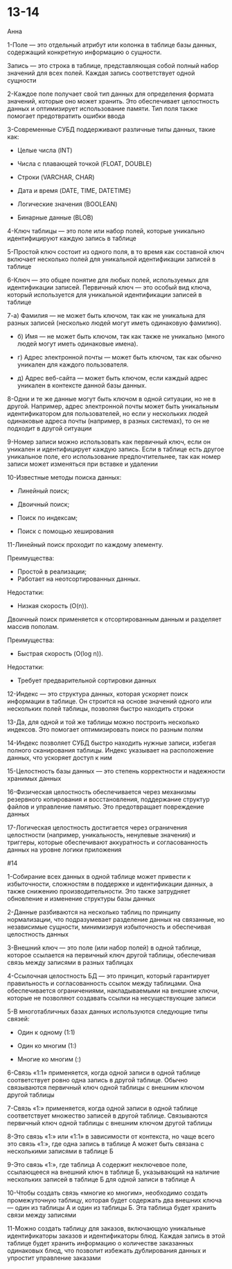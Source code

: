 # 13-14
Анна

1-Поле — это отдельный атрибут или колонка в таблице базы данных, содержащий конкретную информацию о сущности. 

Запись — это строка в таблице, представляющая собой полный набор значений для всех полей. Каждая запись соответствует одной сущности

2-Каждое поле получает свой тип данных для определения формата значений, которые оно может хранить. Это обеспечивает целостность данных и оптимизирует использование памяти. Тип поля также помогает предотвратить ошибки ввода

3-Современные СУБД поддерживают различные типы данных, такие как:

- Целые числа (INT)
  
- Числа с плавающей точкой (FLOAT, DOUBLE)
  
- Строки (VARCHAR, CHAR)
  
- Дата и время (DATE, TIME, DATETIME)
  
- Логические значения (BOOLEAN)
  
- Бинарные данные (BLOB)

4-Ключ таблицы — это поле или набор полей, которые уникально идентифицируют каждую запись в таблице

5-Простой ключ состоит из одного поля, в то время как составной ключ включает несколько полей для уникальной идентификации записей в таблице

6-Ключ — это общее понятие для любых полей, используемых для идентификации записей. Первичный ключ — это особый вид ключа, который используется для уникальной идентификации записей в таблице

7-а) Фамилия — не может быть ключом, так как не уникальна для разных записей (несколько людей могут иметь одинаковую фамилию).
  
- б) Имя — не может быть ключом, так как также не уникально (много людей могут иметь одинаковые имена).

- г) Адрес электронной почты — может быть ключом, так как обычно уникален для каждого пользователя.

- д) Адрес веб-сайта — может быть ключом, если каждый адрес уникален в контексте данной базы данных.

8-Одни и те же данные могут быть ключом в одной ситуации, но не в другой. Например, адрес электронной почты может быть уникальным идентификатором для пользователей, но если у нескольких людей одинаковые адреса почты (например, в разных системах), то он не подходит в другой ситуации

9-Номер записи можно использовать как первичный ключ, если он уникален и идентифицирует каждую запись. Если в таблице есть другое уникальное поле, его использование предпочтительнее, так как номер записи может изменяться при вставке и удалении

10-Известные методы поиска данных:

- Линейный поиск;
  
- Двоичный поиск;
  
- Поиск по индексам;
  
- Поиск с помощью хеширования

11-Линейный поиск проходит по каждому элементу. 

Преимущества:
- Простой в реализации;
- Работает на неотсортированных данных.

Недостатки:
- Низкая скорость (O(n)).

Двоичный поиск применяется к отсортированным данным и разделяет массив пополам.

Преимущества:
- Быстрая скорость (O(log n)).

Недостатки:
- Требует предварительной сортировки данных

12-Индекс — это структура данных, которая ускоряет поиск информации в таблице. Он строится на основе значений одного или нескольких полей таблицы, позволяя быстро находить строки

13-Да, для одной и той же таблицы можно построить несколько индексов. Это помогает оптимизировать поиск по разным полям

14-Индекс позволяет СУБД быстро находить нужные записи, избегая полного сканирования таблицы. Индекс указывает на расположение данных, что ускоряет доступ к ним

15-Целостность базы данных — это степень корректности и надежности хранимых данных

16-Физическая целостность обеспечивается через механизмы резервного копирования и восстановления, поддержание структур файлов и управление памятью. Это предотвращает повреждение данных

17-Логическая целостность достигается через ограничения целостности (например, уникальность, ненулевые значения) и триггеры, которые обеспечивают аккуратность и согласованность данных на уровне логики приложения

#14

1-Собирание всех данных в одной таблице может привести к избыточности, сложностям в поддержке и идентификации данных, а также снижению производительности. Это также затрудняет обновление и изменение структуры базы данных

2-Данные разбиваются на несколько таблиц по принципу нормализации, что подразумевает разделение данных на связанные, но независимые сущности, минимизируя избыточность и обеспечивая целостность данных

3-Внешний ключ — это поле (или набор полей) в одной таблице, которое ссылается на первичный ключ другой таблицы, обеспечивая связь между записями в разных таблицах

4-Ссылочная целостность БД — это принцип, который гарантирует правильность и согласованность ссылок между таблицами. Она обеспечивается ограничениями, накладываемыми на внешние ключи, которые не позволяют создавать ссылки на несуществующие записи

5-В многотабличных базах данных используются следующие типы связей:
- Один к одному (1:1)
  
- Один ко многим (1:)
  
- Многие ко многим (:)

6-Связь «1:1» применяется, когда одной записи в одной таблице соответствует ровно одна запись в другой таблице. Обычно связываются первичный ключ одной таблицы с внешним ключом другой таблицы

7-Связь «1:» применяется, когда одной записи в одной таблице соответствует множество записей в другой таблице. Связываются первичный ключ одной таблицы с внешним ключом другой таблицы

8-Это связь «1:» или «1:1» в зависимости от контекста, но чаще всего это связь «1:», где одна запись в таблице А может быть связана с несколькими записями в таблице Б

9-Это связь «1:», где таблица А содержит неключевое поле, ссылающееся на внешний ключ в таблице Б, указывающий на наличие нескольких записей в таблице Б для одной записи в таблице А

10-Чтобы создать связь «многие ко многим», необходимо создать промежуточную таблицу, которая будет содержать два внешних ключа — один из таблицы А и один из таблицы Б. Эта таблица будет хранить связи между записями

11-Можно создать таблицу для заказов, включающую уникальные идентификаторы заказов и идентификаторы блюд. Каждая запись в этой таблице будет хранить информацию о количестве заказанных одинаковых блюд, что позволит избежать дублирования данных и упростит управление заказами
